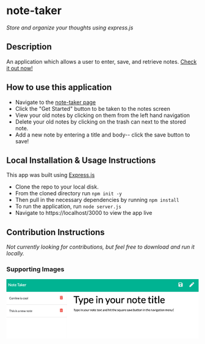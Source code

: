 # note-taker
*Store and organize your thoughts using express.js*

## Description
An application which allows a user to enter, save, and retrieve notes.
[Check it out now!](https://floating-thicket-32782.herokuapp.com/)

## How to use this application
* Navigate to the [note-taker page](https://floating-thicket-32782.herokuapp.com/)
* Click the "Get Started" button to be taken to the notes screen
* View your old notes by clicking on them from the left hand navigation
* Delete your old notes by clicking on the trash can next to the stored note.
* Add a new note by entering a title and body-- click the save button to save!

## Local Installation & Usage Instructions
This app was built using [Express.js](https://expressjs.com/)
* Clone the repo to your local disk.
* From the cloned directory run `npm init -y`
* Then pull in the necessary dependencies by running `npm install`
* To run the application, run `node server.js`
* Navigate to https://localhost/3000 to view the app live

## Contribution Instructions
*Not currently looking for contributions, but feel free to download and run it locally.*

### Supporting Images
![Image of Application](https://github.com/cpusillo/note-taker/blob/main/img/Screen%20Shot%202020-11-17%20at%2011.03.34%20AM.png)
